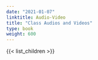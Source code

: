 ```yaml
---
date: "2021-01-07"
linktitle: Audio-Video
title: "Class Audios and Videos"
type: book
weight: 600
---
```




{{< list_children >}}



